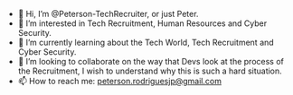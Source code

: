- 👋 Hi, I’m @Peterson-TechRecruiter, or just Peter.
- 👀 I’m interested in Tech Recruitment, Human Resources and Cyber Security.
- 🌱 I’m currently learning about the Tech World, Tech Recruitment and Cyber Security.
- 💞️ I’m looking to collaborate on the way that Devs look at the process of the Recruitment, I wish to understand why this is such a hard situation.
- 📫 How to reach me: peterson.rodriguesjp@gmail.com

<!---
Peterson-TechRecruiter/Peterson-TechRecruiter is a ✨ special ✨ repository because its `README.md` (this file) appears on your GitHub profile.
You can click the Preview link to take a look at your changes.
--->
